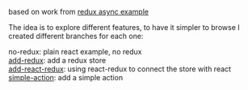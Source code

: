 based on work from [redux async example](https://github.com/reactjs/redux/tree/no-babel-hmre/examples/async)

The idea is to explore different features, to have it simpler to browse I created
different branches for each one:

no-redux: plain react example, no redux  
[add-redux](https://github.com/ingoclaro/react-redux-tutorial/compare/no-redux...add-redux): add a redux store  
[add-react-redux](https://github.com/ingoclaro/react-redux-tutorial/compare/add-redux...add-react-redux): using react-redux to connect the store with react  
[simple-action](https://github.com/ingoclaro/react-redux-tutorial/compare/add-react-redux...simple-action): add a simple action  
